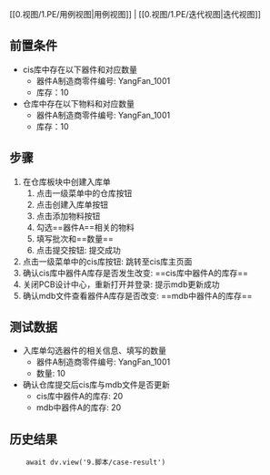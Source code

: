 [[0.视图/1.PE/用例视图|用例视图]] | [[0.视图/1.PE/迭代视图|迭代视图]]

## 前置条件

- cis库中存在以下器件和对应数量
	- 器件A制造商零件编号: YangFan_1001
	- 库存：10
- 仓库中存在以下物料和对应数量
	- 器件A制造商零件编号: YangFan_1001
	- 库存：10

## 步骤

1. 在仓库板块中创建入库单
	1. 点击一级菜单中的仓库按钮
	2. 点击创建入库单按钮
	3. 点击添加物料按钮
	4. 勾选==器件A==相关的物料
	5. 填写批次和==数量== 
	6. 点击提交按钮: 提交成功
2. 点击一级菜单中的cis库按钮: 跳转至cis库主页面
3. 确认cis库中器件A库存是否发生改变: ==cis库中器件A的库存==
4. 关闭PCB设计中心，重新打开并登录: 提示mdb更新成功
5. 确认mdb文件查看器件A库存是否改变: ==mdb中器件A的库存==

## 测试数据

- 入库单勾选器件的相关信息、填写的数量
	- 器件A制造商零件编号: YangFan_1001
	- 数量: 10
- 确认仓库提交后cis库与mdb文件是否更新
	- cis库中器件A的库存: 20
	- mdb中器件A的库存: 20

## 历史结果

```dataviewjs
    await dv.view('9.脚本/case-result')
```
